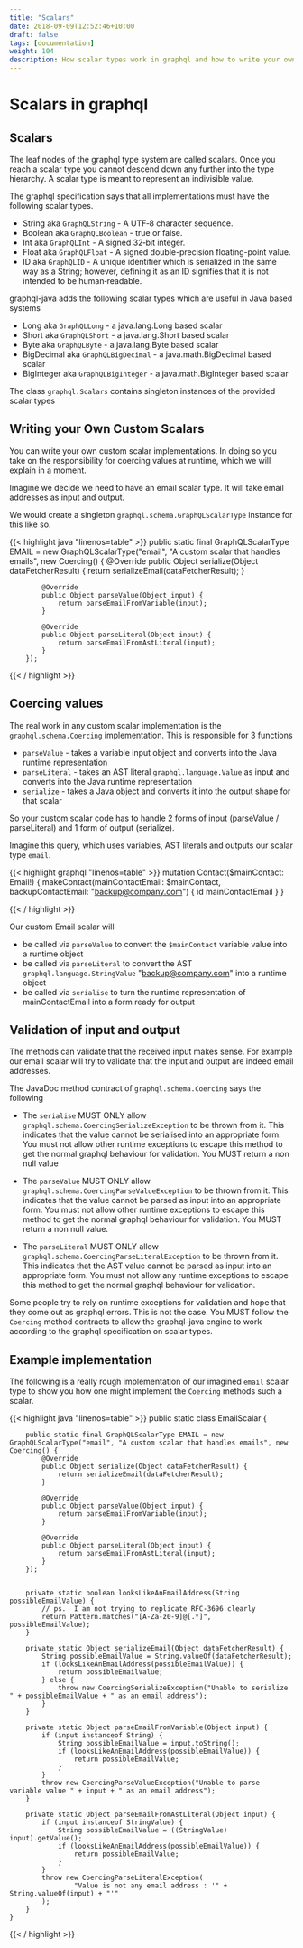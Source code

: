 ```yaml
---
title: "Scalars"
date: 2018-09-09T12:52:46+10:00
draft: false
tags: [documentation]
weight: 104
description: How scalar types work in graphql and how to write your own scalars
---
```

# Scalars in graphql

## Scalars

The leaf nodes of the graphql type system are called scalars.  Once you reach a scalar type you
cannot descend down any further into the type hierarchy.  A scalar type is meant to represent
an indivisible value.

The graphql specification says that all implementations must have the following scalar types.

* String aka ``GraphQLString`` - A UTF‐8 character sequence.
* Boolean aka ``GraphQLBoolean`` - true or false.
* Int aka ``GraphQLInt`` - A signed 32‐bit integer.
* Float aka ``GraphQLFloat`` - A signed double-precision floating-point value.
* ID aka ``GraphQLID`` - A unique identifier which is serialized in the same way as a String; however, defining it as an ID signifies that it is not intended to be human‐readable.

graphql-java adds the following scalar types which are useful in Java based systems

* Long aka ``GraphQLLong`` - a java.lang.Long based scalar
* Short aka ``GraphQLShort`` - a java.lang.Short based scalar
* Byte aka ``GraphQLByte``  - a java.lang.Byte based scalar
* BigDecimal aka ``GraphQLBigDecimal`` - a java.math.BigDecimal based scalar
* BigInteger aka ``GraphQLBigInteger`` - a java.math.BigInteger based scalar


The class ``graphql.Scalars`` contains singleton instances of the provided scalar types

## Writing your Own Custom Scalars

You can write your own custom scalar implementations.  In doing so you take on the responsibility for coercing values
at runtime, which we will explain in a moment.

Imagine we decide we need to have an email scalar type.  It will take email addresses as input and output.

We would create a singleton ``graphql.schema.GraphQLScalarType`` instance for this like so.

{{< highlight java "linenos=table" >}}
        public static final GraphQLScalarType EMAIL = new GraphQLScalarType("email", "A custom scalar that handles emails", new Coercing() {
            @Override
            public Object serialize(Object dataFetcherResult) {
                return serializeEmail(dataFetcherResult);
            }

            @Override
            public Object parseValue(Object input) {
                return parseEmailFromVariable(input);
            }

            @Override
            public Object parseLiteral(Object input) {
                return parseEmailFromAstLiteral(input);
            }
        });

{{< / highlight >}}



## Coercing values

The real work in any custom scalar implementation is the ``graphql.schema.Coercing`` implementation.  This is responsible for 3 functions

* ``parseValue`` - takes a variable input object and converts into the Java runtime representation
* ``parseLiteral`` - takes an AST literal ``graphql.language.Value`` as input and converts into the Java runtime representation
* ``serialize`` - takes a Java object and converts it into the output shape for that scalar

So your custom scalar code has to handle 2 forms of input (parseValue / parseLiteral)  and 1 form of output (serialize).

Imagine this query, which uses variables, AST literals and outputs our scalar type ``email``.

{{< highlight graphql "linenos=table" >}}
    mutation Contact($mainContact: Email!) {
      makeContact(mainContactEmail: $mainContact, backupContactEmail: "backup@company.com") {
        id
        mainContactEmail
      }
    }

{{< / highlight >}}


Our custom Email scalar will

* be called via ``parseValue`` to convert the ``$mainContact`` variable value into a runtime object
* be called via ``parseLiteral`` to convert the AST ``graphql.language.StringValue`` "backup@company.com" into a runtime object
* be called via ``serialise`` to turn the runtime representation of mainContactEmail into a form ready for output

## Validation of input and output

The methods can validate that the received input makes sense.  For example our email scalar will try to validate that the input
and output are indeed email addresses.

The JavaDoc method contract of ``graphql.schema.Coercing`` says the following

* The ``serialise`` MUST ONLY allow ``graphql.schema.CoercingSerializeException`` to be thrown from it.  This indicates that the
value cannot be serialised into an appropriate form.  You must not allow other runtime exceptions to escape this method to get
the normal graphql behaviour for validation.  You MUST return a non null value


* The ``parseValue`` MUST ONLY allow ``graphql.schema.CoercingParseValueException`` to be thrown from it.  This indicates that the
value cannot be parsed as input into an appropriate form.  You must not allow other runtime exceptions to escape this method to get
the normal graphql behaviour for validation.  You MUST return a non null value.

* The ``parseLiteral``  MUST ONLY allow ``graphql.schema.CoercingParseLiteralException`` to be thrown from it.  This indicates that the
AST value cannot be parsed as input into an appropriate form.  You must not allow any runtime exceptions to escape this method to get
the normal graphql behaviour for validation.

Some people try to rely on runtime exceptions for validation and hope that they come out as graphql errors.  This is not the case.  You
MUST follow the ``Coercing`` method contracts to allow the graphql-java engine to work according to the graphql specification on scalar types.

## Example implementation

The following is a really rough implementation of our imagined ``email`` scalar type to show you how one might implement the ``Coercing`` methods
such a scalar.

{{< highlight java "linenos=table" >}}
    public static class EmailScalar {

        public static final GraphQLScalarType EMAIL = new GraphQLScalarType("email", "A custom scalar that handles emails", new Coercing() {
            @Override
            public Object serialize(Object dataFetcherResult) {
                return serializeEmail(dataFetcherResult);
            }

            @Override
            public Object parseValue(Object input) {
                return parseEmailFromVariable(input);
            }

            @Override
            public Object parseLiteral(Object input) {
                return parseEmailFromAstLiteral(input);
            }
        });


        private static boolean looksLikeAnEmailAddress(String possibleEmailValue) {
            // ps.  I am not trying to replicate RFC-3696 clearly
            return Pattern.matches("[A-Za-z0-9]@[.*]", possibleEmailValue);
        }

        private static Object serializeEmail(Object dataFetcherResult) {
            String possibleEmailValue = String.valueOf(dataFetcherResult);
            if (looksLikeAnEmailAddress(possibleEmailValue)) {
                return possibleEmailValue;
            } else {
                throw new CoercingSerializeException("Unable to serialize " + possibleEmailValue + " as an email address");
            }
        }

        private static Object parseEmailFromVariable(Object input) {
            if (input instanceof String) {
                String possibleEmailValue = input.toString();
                if (looksLikeAnEmailAddress(possibleEmailValue)) {
                    return possibleEmailValue;
                }
            }
            throw new CoercingParseValueException("Unable to parse variable value " + input + " as an email address");
        }

        private static Object parseEmailFromAstLiteral(Object input) {
            if (input instanceof StringValue) {
                String possibleEmailValue = ((StringValue) input).getValue();
                if (looksLikeAnEmailAddress(possibleEmailValue)) {
                    return possibleEmailValue;
                }
            }
            throw new CoercingParseLiteralException(
                    "Value is not any email address : '" + String.valueOf(input) + "'"
            );
        }
    }


{{< / highlight >}}

